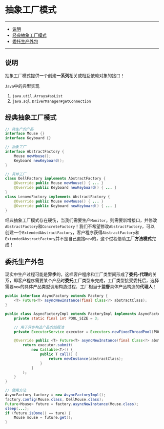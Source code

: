 # 抽象工厂模式

---

- [说明](#说明)
- [经典抽象工厂模式](#经典抽象工厂模式)
- [委托生产外包](#委托生产外包)

---

## 说明

抽象工厂模式提供一个创建**一系列**相关或相互依赖对象的接口！

`Java`中的典型实现
1. `java.util.Arrays#asList`
2. `java.sql.DriverManager#getConnection`

## 经典抽象工厂模式

```Java
// 待生产的产品
interface Mouse {}
interface Keyboard {}

// 抽象工厂
interface AbstractFactory {
	Mouse newMouse();
	Keyboard newKeyboard();
}

// 具体工厂
class DellFactory implements AbstractFactory {
	@Override public Mouse newMouse() { ... }
	@Override public Keyboard newKeyboard() { ... }
}
class LenovoFactory implements AbstractFactory {
	@Override public Mouse newMouse() { ... }
	@Override public Keyboard newKeyboard() { ... }
}
```

经典抽象工厂模式存在硬伤，当我们需要生产`Monitor`，则需要新增接口，并修改`AbstractFactory`和`ConcreteFactory`！我们不希望修改`AbstractFactory`，可以创建一个`ExtendedAbstractFactory`，客户程序获得`AbstractFactory`和`ExtendedAbstractFactory`并不是自己直接`new`的，这个过程借助**工厂方法模式**完成！

## 委托生产外包

现实中生产过程可能是**异步**的，这样客户程序和工厂类型间形成了**委托-代理**的关系，即客户程序需要某个产品时**委托**工厂类型来完成，工厂类型接受委托后，选择需要`new`的具体产品类型调用构造过程，工厂相当于**监督**具体产品构造的**代理人**！

```Java
public interface AsyncFactory extends Factory {
	<T> Future<T> asyncNewInstance(final Class<?> abstractClass);
}

public class AsyncFactoryImpl extends FactoryImpl implements AsyncFactory {
	private static final int POOL_SIZE = 3;

	// 用于异步构造产品的线程池
	private ExecutorService executor = Executors.newFixedThreadPool(POOL_SIZE);

	@Override public <T> Future<T> asyncNewInstance(final Class<?> abstractClass) {
		return executor.submit(
			new Callable<T>() {
				public T call() {
					return newInstance(abstractClass);
				}
			}
		);
	}
}
```

```Java
// 使用方法
AsyncFactory factory = new AsyncFactoryImpl();
factory.config(Mouse.class, DellMouse.class);
Future<Mouse> future = factory.asyncNewInstance(Mouse.class);
sleep(...);
if (future.isDone() == ture) {
	Mouse mouse = future.get();
}
```